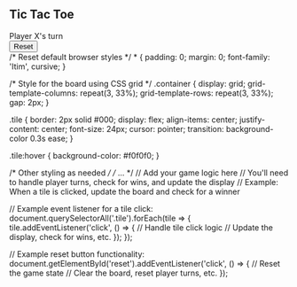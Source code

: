 <!DOCTYPE html>
<html lang="en">
<head>
    <meta charset="UTF-8">
    <meta name="viewport" content="width=device-width, initial-scale=1.0">
    <link rel="stylesheet" href="style.css">
    <link rel="preconnect" href="https://fonts.gstatic.com">
    <link href="https://fonts.googleapis.com/css2?family=Itim&display=swap" rel="stylesheet">
    <script src="./index.js"></script>
    <title>Tic Tac Toe</title>
</head>
<body>
    <main class="background">
        <section class="title">
            <h1>Tic Tac Toe</h1>
        </section>
        <section class="display">
            Player <span class="display-player playerX">X</span>'s turn
        </section>
        <section class="container">
            <div class="tile"></div>
            <div class="tile"></div>
            <div class="tile"></div>
            <div class="tile"></div>
            <div class="tile"></div>
            <div class="tile"></div>
            <div class="tile"></div>
            <div class="tile"></div>
            <div class="tile"></div>
        </section>
        <section class="display announcer hide"></section>
        <section class="controls">
            <button id="reset">Reset</button>
        </section>
    </main>
</body>
</html>
/* Reset default browser styles */
* {
    padding: 0;
    margin: 0;
    font-family: 'Itim', cursive;
}

/* Style for the board using CSS grid */
.container {
    display: grid;
    grid-template-columns: repeat(3, 33%);
    grid-template-rows: repeat(3, 33%);
    gap: 2px;
}

.tile {
    border: 2px solid #000;
    display: flex;
    align-items: center;
    justify-content: center;
    font-size: 24px;
    cursor: pointer;
    transition: background-color 0.3s ease;
}

.tile:hover {
    background-color: #f0f0f0;
}

/* Other styling as needed */
/* ... */
// Add your game logic here
// You'll need to handle player turns, check for wins, and update the display
// Example: When a tile is clicked, update the board and check for a winner

// Example event listener for a tile click:
document.querySelectorAll('.tile').forEach(tile => {
    tile.addEventListener('click', () => {
        // Handle tile click logic
        // Update the display, check for wins, etc.
    });
});

// Example reset button functionality:
document.getElementById('reset').addEventListener('click', () => {
    // Reset the game state
    // Clear the board, reset player turns, etc.
});


